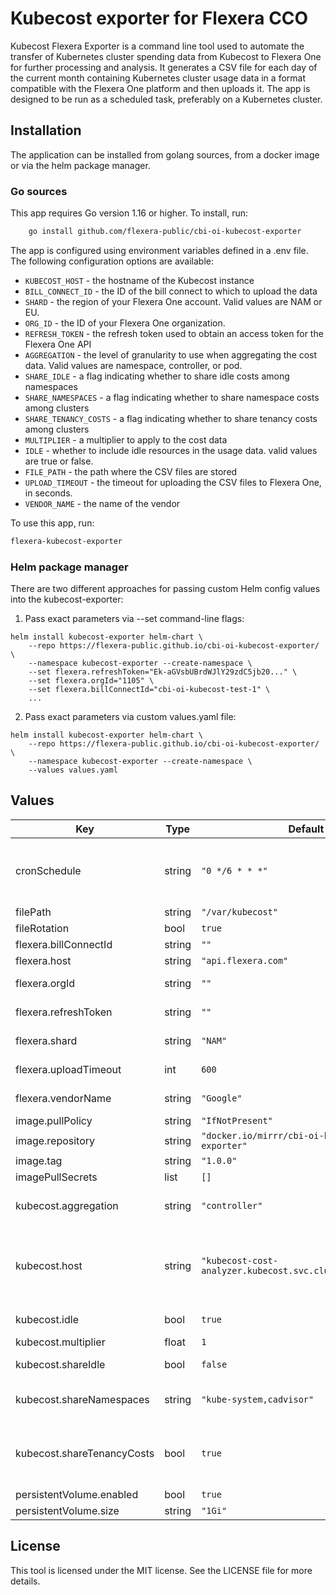 # Kubecost exporter for Flexera CCO

Kubecost Flexera Exporter is a command line tool used to automate the transfer of Kubernetes cluster spending data from Kubecost to Flexera One for further processing and analysis. It generates a CSV file for each day of the current month containing Kubernetes cluster usage data in a format compatible with the Flexera One platform and then uploads it. The app is designed to be run as a scheduled task, preferably on a Kubernetes cluster.

## Installation

The application can be installed from golang sources, from a docker image or via the helm package manager.

### Go sources

This app requires Go version 1.16 or higher. To install, run:

```bash
	go install github.com/flexera-public/cbi-oi-kubecost-exporter
```

The app is configured using environment variables defined in a .env file. The following configuration options are available:

-   `KUBECOST_HOST` - the hostname of the Kubecost instance
-   `BILL_CONNECT_ID` - the ID of the bill connect to which to upload the data
-   `SHARD` - the region of your Flexera One account. Valid values are NAM or EU.
-   `ORG_ID` - the ID of your Flexera One organization.
-   `REFRESH_TOKEN` - the refresh token used to obtain an access token for the Flexera One API
-   `AGGREGATION` - the level of granularity to use when aggregating the cost data. Valid values are namespace, controller, or pod.
-   `SHARE_IDLE` - a flag indicating whether to share idle costs among namespaces
-   `SHARE_NAMESPACES` - a flag indicating whether to share namespace costs among clusters
-   `SHARE_TENANCY_COSTS` - a flag indicating whether to share tenancy costs among clusters
-   `MULTIPLIER` - a multiplier to apply to the cost data
-   `IDLE` - whether to include idle resources in the usage data. valid values are true or false.
-   `FILE_PATH` - the path where the CSV files are stored
-   `UPLOAD_TIMEOUT` - the timeout for uploading the CSV files to Flexera One, in seconds.
-   `VENDOR_NAME` - the name of the vendor

To use this app, run:

```bash
flexera-kubecost-exporter
```

### Helm package manager

There are two different approaches for passing custom Helm config values into the kubecost-exporter:

1. Pass exact parameters via --set command-line flags:

```
helm install kubecost-exporter helm-chart \
    --repo https://flexera-public.github.io/cbi-oi-kubecost-exporter/ \
    --namespace kubecost-exporter --create-namespace \
    --set flexera.refreshToken="Ek-aGVsbUBrdWJlY29zdC5jb20..." \
	--set flexera.orgId="1105" \
	--set flexera.billConnectId="cbi-oi-kubecost-test-1" \
    ...
```

2. Pass exact parameters via custom values.yaml file:

```
helm install kubecost-exporter helm-chart \
    --repo https://flexera-public.github.io/cbi-oi-kubecost-exporter/ \
    --namespace kubecost-exporter --create-namespace \
    --values values.yaml
```

## Values

| Key | Type | Default | Description |
| --- | --- | --- | --- |
| cronSchedule | string | `"0 */6 * * *"` | setting up a cronJob scheduler to run an export task at the right time |
| filePath | string | `"/var/kubecost"` |  |
| fileRotation | bool | `true` |  |
| flexera.billConnectId | string | `""` | Bill Connect ID |
| flexera.host | string | `"api.flexera.com"` | IAM API Endpoint |
| flexera.orgId | string | `""` | flexera Organization ID |
| flexera.refreshToken | string | `""` | refresh Token from FlexeraOne |
| flexera.shard | string | `"NAM"` | Shard ("NAM", "EU") |
| flexera.uploadTimeout | int | `600` | file upload timeout in seconds |
| flexera.vendorName | string | `"Google"` | CSV file ManufacturerName |
| image.pullPolicy | string | `"IfNotPresent"` |  |
| image.repository | string | `"docker.io/mirrr/cbi-oi-kubecost-exporter"` |  |
| image.tag | string | `"1.0.0"` |  |
| imagePullSecrets | list | `[]` |  |
| kubecost.aggregation | string | `"controller"` | Aggregation Level ("namespace", "controller", "pod") |
| kubecost.host | string | `"kubecost-cost-analyzer.kubecost.svc.cluster.local:9090"` | default kubecost-cost-analyzer service host on the current cluster. For current cluster is <serviceName>.<namespaceName>.svc.cluster.local |
| kubecost.idle | bool | `true` | Include cost of idle resources |
| kubecost.multiplier | float | `1` | cost multiplier |
| kubecost.shareIdle | bool | `false` | Allocate idle cost proportionally |
| kubecost.shareNamespaces | string | `"kube-system,cadvisor"` | Comma-separated list of namespaces to share costs |
| kubecost.shareTenancyCosts | bool | `true` | Share the cost of cluster overhead assets such as cluster management costs |
| persistentVolume.enabled | bool | `true` |  |
| persistentVolume.size | string | `"1Gi"` |  |

## License

This tool is licensed under the MIT license. See the LICENSE file for more details.

